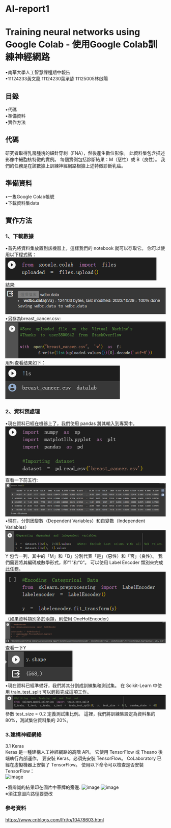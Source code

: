 # AI-report1

# Training neural networks using Google Colab - 使用Google Colab訓練神經網路
•南華大學人工智慧課程期中報告   
•11124233黃文龍 11124230葉承諺 11125005林啟陽

## 目錄   
•代碼  
•準備資料   
•實作方法   

## 代碼
研究者取得乳房腫塊的細針穿刺（FNA），然後產生數位影像。 此資料集包含描述影像中細胞核特徵的實例。 每個實例包括診斷結果：M（惡性）或 B（良性）。 我們的任務是在該數據上訓練神經網路根據上述特徵診斷乳癌。

## 準備資料   
•一隻Google Colab帳號   
•下載資料集data

## 實作方法   
### 1、下載數據   
•首先將資料集放置到該機器上，這樣我們的 notebook 就可以存取它。 你可以使用以下程式碼：
![image](https://raw.githubusercontent.com/Lanco332/AI-report1/main/1-1.png)  
結果:  
![image](https://raw.githubusercontent.com/Lanco332/AI-report1/main/1-2.png)  
•另存為breast_cancer.csv:  
![image](https://raw.githubusercontent.com/Lanco332/AI-report1/main/1-3.png)  
用!ls查看结果如下：  
![image](https://raw.githubusercontent.com/Lanco332/AI-report1/main/1-4.png) 

### 2、資料預處理  
•現在資料已經在機器上了，我們使用 pandas 將其輸入到專案中。  
![image](https://raw.githubusercontent.com/Lanco332/AI-report1/main/2-1.png)  
查看一下前五行:
![image](https://raw.githubusercontent.com/Lanco332/AI-report1/main/2-2.png)  
•現在，分割因變數（Dependent Variables）和自變數（Independent Variables）  
![image](https://raw.githubusercontent.com/Lanco332/AI-report1/main/2-3.png)  
Y 包含一列，其中的「M」和「B」分別代表「是」（惡性）和「否」（良性）。 我們需要將其編碼成數學形式，即“1”和“0”。 可以使用 Label Encoder 類別來完成此任務。  
![image](https://raw.githubusercontent.com/Lanco332/AI-report1/main/2-4.png)  
（如果資料類別多於兩類，則使用 OneHotEncoder）  
![image](https://raw.githubusercontent.com/Lanco332/AI-report1/main/2-5.png)  
查看一下Y  
![image](https://raw.githubusercontent.com/Lanco332/AI-report1/main/2-6.png)  
•現在資料已經準備好，我們將其分割成訓練集和測試集。 在 Scikit-Learn 中使用 train_test_split 可以輕鬆完成這項工作。  
![image](https://raw.githubusercontent.com/Lanco332/AI-report1/main/2-7.png) 
參數 test_size = 0.2 定義測試集比例。 這裡，我們將訓練集設定為資料集的 80%，測試集佔資料集的 20%。  
### 3.建構神經網絡  
3.1 Keras  
Keras 是一種建構人工神經網路的高階 API。 它使用 TensorFlow 或 Theano 後端執行內部運作。 要安裝 Keras，必須先安裝 TensorFlow。 CoLaboratory 已經在虛擬機器上安裝了 TensorFlow。 使用以下命令可以檢查是否安裝 TensorFlow：  
![image]()  

•將辨識的結果印在圖片中車牌的旁邊. 
![image](https://img2018.cnblogs.com/blog/1365470/201903/1365470-20190305182238699-1637109185.png) 
![image]()  
※須注意圖片路徑要更改  
### 參考資料
https://www.cnblogs.com/lfri/p/10478603.html
